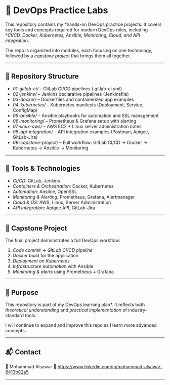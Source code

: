 # 🚀 DevOps Practice Labs

This repository contains my *hands-on DevOps practice projects. It covers key tools and concepts required for modern DevOps roles, including **CI/CD, Docker, Kubernetes, Ansible, Monitoring, Cloud, and API integration*.

The repo is organized into modules, each focusing on one technology, followed by a *capstone project* that brings them all together.

---

## 📂 Repository Structure

* *01-gitlab-ci/* – GitLab CI/CD pipelines (.gitlab-ci.yml)
* *02-jenkins/* – Jenkins declarative pipelines (Jenkinsfile)
* *03-docker/* – Dockerfiles and containerized app examples
* *04-kubernetes/* – Kubernetes manifests (Deployment, Service, ConfigMap)
* *05-ansible/* – Ansible playbooks for automation and SSL management
* *06-monitoring/* – Prometheus & Grafana setup with alerting
* *07-linux-aws/* – AWS EC2 + Linux server administration notes
* *08-api-integration/* – API integration examples (Postman, Apigee, GitLab-Jira)
* *09-capstone-project/* – Full workflow: GitLab CI/CD → Docker → Kubernetes → Ansible → Monitoring

---

## 🔧 Tools & Technologies

* *CI/CD:* GitLab, Jenkins
* *Containers & Orchestration:* Docker, Kubernetes
* *Automation:* Ansible, OpenSSL
* *Monitoring & Alerting:* Prometheus, Grafana, Alertmanager
* *Cloud & OS:* AWS, Linux, Server Administration
* *API Integration:* Apigee API, GitLab-Jira

---

## 📌 Capstone Project

The final project demonstrates a full DevOps workflow:

1. *Code commit → GitLab CI/CD pipeline*
2. *Docker build* for the application
3. *Deployment on Kubernetes*
4. *Infrastructure automation* with Ansible
5. *Monitoring & alerts* using Prometheus + Grafana

---

## 🎯 Purpose

This repository is part of my DevOps learning plan*.
It reflects both *theoretical understanding* and *practical implementation* of industry-standard tools.

I will continue to expand and improve this repo as I learn more advanced concepts.

---

## 📬 Contact

👤 Mohammad Alsawar
🔗 https://www.linkedin.com/in/mohammad-alsawar-8413b82a5

---
